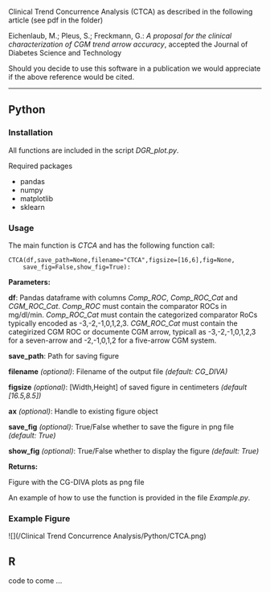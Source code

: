 Clinical Trend Concurrence Analysis (CTCA) as described in the following article (see pdf in the folder)

Eichenlaub, M.; Pleus, S.; Freckmann, G.: *A proposal for the clinical characterization of CGM trend arrow accuracy*, accepted the Journal of Diabetes Science and Technology

Should you decide to use this software in a publication we would appreciate if the above reference would be cited.

---

## Python
### Installation
All functions are included in the script *DGR_plot.py*.

Required packages
* pandas
* numpy
* matplotlib
* sklearn

### Usage

The main function is *CTCA* and has the following function call:

```
CTCA(df,save_path=None,filename="CTCA",figsize=[16,6],fig=None,
    save_fig=False,show_fig=True):
```
**Parameters:**

**df**: Pandas dataframe with columns *Comp_ROC*, *Comp_ROC_Cat* and *CGM_ROC_Cat*. *Comp_ROC* must contain the comparator ROCs in mg/dl/min. *Comp_ROC_Cat* must contain the categorized comparator RoCs typically encoded as -3,-2,-1,0,1,2,3. *CGM_ROC_Cat* must contain the categirized CGM ROC or documente CGM arrow, typicall as -3,-2,-1,0,1,2,3 for a seven-arrow and -2,-1,0,1,2 for a five-arrow CGM system.

**save_path**: Path for saving figure

**filename** *(optional)*: Filename of the output file *(default: CG_DIVA)*

**figsize** *(optional)*: [Width,Height] of saved figure in centimeters *(default [16.5,8.5])*

**ax** *(optional)*: Handle to existing figure object

**save_fig** *(optional)*: True/False whether to save the figure in png file *(default: True)*

**show_fig** *(optional)*: True/False whether to display the figure *(default: True)*

**Returns:**

Figure with the CG-DIVA plots as png file

An example of how to use the function is provided in the file *Example.py*.

### Example Figure

![](/Clinical Trend Concurrence Analysis/Python/CTCA.png)

## R

code to come ...

